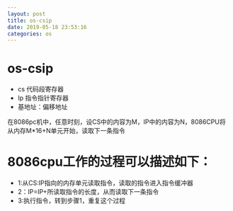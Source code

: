 ```yaml
--- 
layout: post 
title: os-csip 
date: 2019-05-18 23:53:16 
categories: os 
---
```

# os-csip
* cs 代码段寄存器
* Ip 指令指针寄存器
* 基地址：偏移地址

在8086pc机中，任意时刻，设CS中的内容为M，IP中的内容为N，8086CPU将从内存M*16+N单元开始，读取下一条指令  

# 8086cpu工作的过程可以描述如下：
* 1:从CS:IP指向的内存单元读取指令，读取的指令进入指令缓冲器
* 2：IP=IP+所读取指令的长度，从而读取下一条指令
* 3:执行指令，转到步骤1，重复这个过程
